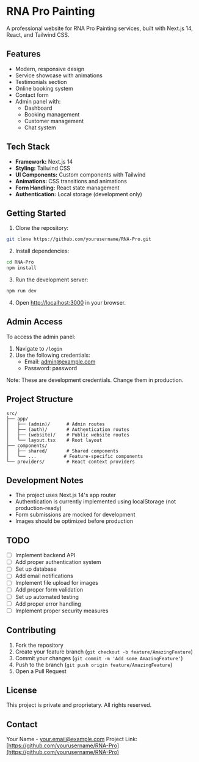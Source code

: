 # RNA Pro Painting

A professional website for RNA Pro Painting services, built with Next.js 14, React, and Tailwind CSS.

## Features

- Modern, responsive design
- Service showcase with animations
- Testimonials section
- Online booking system
- Contact form
- Admin panel with:
  - Dashboard
  - Booking management
  - Customer management
  - Chat system

## Tech Stack

- **Framework:** Next.js 14
- **Styling:** Tailwind CSS
- **UI Components:** Custom components with Tailwind
- **Animations:** CSS transitions and animations
- **Form Handling:** React state management
- **Authentication:** Local storage (development only)

## Getting Started

1. Clone the repository:
```bash
git clone https://github.com/yourusername/RNA-Pro.git
```

2. Install dependencies:
```bash
cd RNA-Pro
npm install
```

3. Run the development server:
```bash
npm run dev
```

4. Open [http://localhost:3000](http://localhost:3000) in your browser.

## Admin Access

To access the admin panel:

1. Navigate to `/login`
2. Use the following credentials:
   - Email: admin@example.com
   - Password: password

Note: These are development credentials. Change them in production.

## Project Structure

```
src/
├── app/
│   ├── (admin)/      # Admin routes
│   ├── (auth)/       # Authentication routes
│   ├── (website)/    # Public website routes
│   └── layout.tsx    # Root layout
├── components/
│   ├── shared/       # Shared components
│   └── ...          # Feature-specific components
└── providers/        # React context providers
```

## Development Notes

- The project uses Next.js 14's app router
- Authentication is currently implemented using localStorage (not production-ready)
- Form submissions are mocked for development
- Images should be optimized before production

## TODO

- [ ] Implement backend API
- [ ] Add proper authentication system
- [ ] Set up database
- [ ] Add email notifications
- [ ] Implement file upload for images
- [ ] Add proper form validation
- [ ] Set up automated testing
- [ ] Add proper error handling
- [ ] Implement proper security measures

## Contributing

1. Fork the repository
2. Create your feature branch (`git checkout -b feature/AmazingFeature`)
3. Commit your changes (`git commit -m 'Add some AmazingFeature'`)
4. Push to the branch (`git push origin feature/AmazingFeature`)
5. Open a Pull Request

## License

This project is private and proprietary. All rights reserved.

## Contact

Your Name - your.email@example.com
Project Link: [https://github.com/yourusername/RNA-Pro](https://github.com/yourusername/RNA-Pro) 